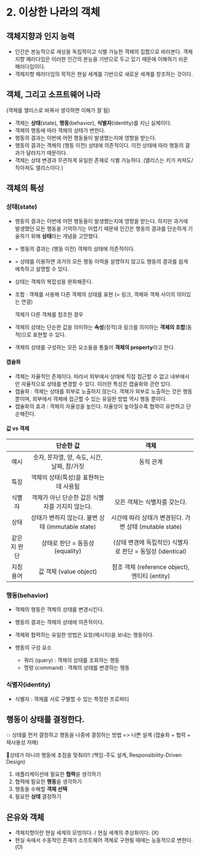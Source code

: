 # 2. 이상한 나라의 객체

## 객체지향과 인지 능력

- 인간은 본능적으로 세상을 독립적이고 식별 가능한 객체의 집합으로 바라본다. 객체지향 패러다임은 이러한 인간의 본능을 기반으로 두고 있기 때문에 이해하기 쉬운 패러다임이다.
- 객체지향 패러다임의 목적은 현실 세계를 기반으로 새로운 세계를 창조하는 것이다.

## 객체, 그리고 소프트웨어 나라

(객체를 앨리스로 바꿔서 생각하면 이해가 잘 됨)

- 객체는 **상태**(state), **행동**(behavior), **식별자**(identity)를 지닌 실체이다.
- 객체의 행동에 따라 객체의 상태가 변한다.
- 행동의 결과는 이번에 어떤 행동들이 발생했는지에 영향을 받는다.
- 행동의 결과는 객체의 (행동 이전) 상태에 의존적이다. 이전 상태에 따라 행동의 결과가 달라지기 때문이다.
- 객체는 상태 변경과 무관하게 유일한 존재로 식별 가능하다. (앨리스는 키가 커져도/작아져도 앨리스이다.)

## 객체의 특성

### 상태(state)

- 행동의 결과는 이번에 어떤 행동들이 발생했는지에 영향을 받는다. 하지만 과거에 발생했던 모든 행동을 기억하기는 어렵기 때문에 인간은 행동의 결과를 단순하게 기술하기 위해 **상태**라는 개념을 고안했다.
- = 행동의 결과는 (행동 이전) 객체의 상태에 의존적이다.
- = 상태를 이용하면 과거의 모든 행동 이력을 설명하지 않고도 행동의 결과를 쉽게 예측하고 설명할 수 있다.
- 상태는 객체의 복잡성을 완화해준다.

- 조합 : 객체를 사용해 다른 객체의 상태를 표현 (= 링크, 객체와 객체 사이의 의미있는 연결)

  객체가 다른 객체를 참조한 경우

- 객체의 상태는 단순한 값을 의미하는 **속성**(정적)과 링크를 의미하는 **객체의 조합**(동적)으로 표현할 수 있다.
- 객체의 상태를 구성하는 모든 요소들을 통틀어 **객체의 property**라고 한다.

#### 캡슐화

- 객체는 자율적인 존재이다. 따라서 외부에서 상태에 직접 접근할 수 없고 내부에서만 자율적으로 상태를 변경할 수 있다. 이러한 특성은 캡슐화와 관련 있다.
- 캡슐화 : 객체는 상태를 외부로 노출하지 않는다. 객체가 외부로 노출하는 것은 행동 뿐이며, 외부에서 객체에 접근할 수 있는 유일한 방법 역시 행동 뿐이다.
- 캡슐화의 효과 : 객체의 자율성을 높인다. 자율성이 높아질수록 협력이 유연하고 단순해진다.

#### 값 vs 객체

|        |                단순한 값                 |                   객체                    |
|:------:|:------------------------------------:|:---------------------------------------:|
|   예시   |     숫자, 문자열, 양, 속도, 시간, 날짜, 참/거짓     |                  동적 관계                  |
|   특징   |        객체의 상태(특성)을 표현하는데 사용됨         |                                         |
|  식별자   |     객체가 아닌 단순한 값은 식별자를 가지지 않는다.      |            모든 객체는 식별자를 갖는다.             |
|   상태   | 상태가 변하지 않는다. 불변 상태 (immutable state) | 시간에 따라 상태가 변경된다. 가변 상태 (mutable state)  |
| 같은지 판단 |       상태로 판단 = 동등성 (equality)        | (상태 변경에 독립적인) 식별자로 판단 = 동일성 (identical) |
| 지칭 용어  |         값 객체 (value object)          | 참조 객체 (reference object), 엔티티 (entity)  |

### 행동(behavior)

- 객체의 행동은 객체의 상태를 변경시킨다.
- 행동의 결과는 객체의 상태에 의존적이다.

- 객체와 협력하는 유일한 방법은 요청(메시지)을 보내는 행동이다.
- 행동의 구성 요소
    - 쿼리 (query) : 객체의 상태를 조회하는 행동
    - 명령 (command) : 객체의 상태를 변경하는 행동

### 식별자(identity)

- 식별자 : 객체를 서로 구별할 수 있는 특정한 프로퍼티

## 행동이 상태를 결정한다.

💥 상태를 먼저 결정하고 행동을 나중에 결정하는 방법 => 나쁜 설계 (캡슐화 + 협력 + 재사용성 저해)

🌟상태가 아니라 행동에 초점을 맞춰라!! (책임-주도 설계, Responsibility-Driven Design)

1. 애플리케이션에 필요한 **협력**을 생각하기
2. 협력에 필요한 **행동**을 생각하기
3. 행동을 수해할 **객체 선택**
4. 필요한 **상태** 결정하기

## 은유와 객체

- 객체지향이란 현실 세계의 모방이다. / 현실 세계의 추상화이다. (X)
- 현실 속에서 수동적인 존재가 소프트웨어 객체로 구현될 때에는 능동적으로 변한다. (O)
